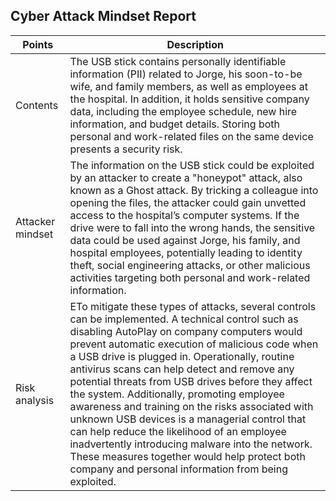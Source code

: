 ## Cyber Attack Mindset Report

|Points| Description|
|---|---|
|Contents | The USB stick contains personally identifiable information (PII) related to Jorge, his soon-to-be wife, and family members, as well as employees at the hospital. In addition, it holds sensitive company data, including the employee schedule, new hire information, and budget details. Storing both personal and work-related files on the same device presents a security risk.|
|Attacker mindset | The information on the USB stick could be exploited by an attacker to create a "honeypot" attack, also known as a Ghost attack. By tricking a colleague into opening the files, the attacker could gain unvetted access to the hospital’s computer systems. If the drive were to fall into the wrong hands, the sensitive data could be used against Jorge, his family, and hospital employees, potentially leading to identity theft, social engineering attacks, or other malicious activities targeting both personal and work-related information.|
|Risk analysis | ETo mitigate these types of attacks, several controls can be implemented. A technical control such as disabling AutoPlay on company computers would prevent automatic execution of malicious code when a USB drive is plugged in. Operationally, routine antivirus scans can help detect and remove any potential threats from USB drives before they affect the system. Additionally, promoting employee awareness and training on the risks associated with unknown USB devices is a managerial control that can help reduce the likelihood of an employee inadvertently introducing malware into the network. These measures together would help protect both company and personal information from being exploited.|
